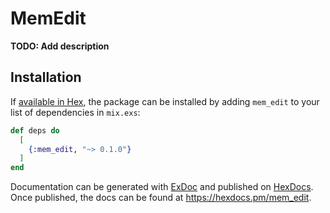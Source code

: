 # MemEdit

**TODO: Add description**

## Installation

If [available in Hex](https://hex.pm/docs/publish), the package can be installed
by adding `mem_edit` to your list of dependencies in `mix.exs`:

```elixir
def deps do
  [
    {:mem_edit, "~> 0.1.0"}
  ]
end
```

Documentation can be generated with [ExDoc](https://github.com/elixir-lang/ex_doc)
and published on [HexDocs](https://hexdocs.pm). Once published, the docs can
be found at <https://hexdocs.pm/mem_edit>.


